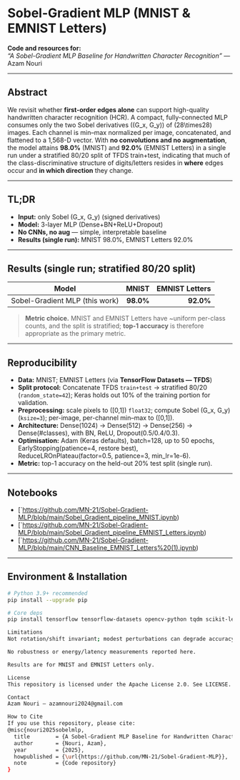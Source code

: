 # Sobel-Gradient MLP (MNIST & EMNIST Letters)

**Code and resources for:**  
*“A Sobel-Gradient MLP Baseline for Handwritten Character Recognition”* — Azam Nouri

---

## Abstract
We revisit whether **first-order edges alone** can support high-quality handwritten character recognition (HCR). A compact, fully-connected MLP consumes only the two Sobel derivatives \((G_x, G_y)\) of \(28\times28\) images. Each channel is min–max normalized per image, concatenated, and flattened to a 1,568-D vector. With **no convolutions and no augmentation**, the model attains **98.0%** (MNIST) and **92.0%** (EMNIST Letters) in a single run under a stratified 80/20 split of TFDS train+test, indicating that much of the class-discriminative structure of digits/letters resides in **where** edges occur and **in which direction** they change.

---

## TL;DR
- **Input:** only Sobel \(G_x, G_y\) (signed derivatives)  
- **Model:** 3-layer MLP (Dense+BN+ReLU+Dropout)  
- **No CNNs, no aug** — simple, interpretable baseline  
- **Results (single run):** MNIST 98.0%, EMNIST Letters 92.0%

---

## Results (single run; stratified 80/20 split)
| Model | MNIST | EMNIST Letters |
|---|---:|---:|
| Sobel-Gradient MLP (this work) | **98.0%** | **92.0%** |

> **Metric choice.** MNIST and EMNIST Letters have ~uniform per-class counts, and the split is stratified; **top-1 accuracy** is therefore appropriate as the primary metric.

---

## Reproducibility
- **Data:** MNIST; EMNIST Letters (via **TensorFlow Datasets — TFDS**)
- **Split protocol:** Concatenate TFDS `train+test` → stratified 80/20 (`random_state=42`); Keras holds out 10% of the training portion for validation.
- **Preprocessing:** scale pixels to \([0,1]\) `float32`; compute Sobel \(G_x, G_y\) (`ksize=3`); per-image, per-channel min–max to \([0,1]\).
- **Architecture:** Dense(1024) → Dense(512) → Dense(256) → Dense(#classes), with BN, ReLU, Dropout(0.5/0.4/0.3).
- **Optimisation:** Adam (Keras defaults), batch=128, up to 50 epochs, EarlyStopping(patience=4, restore best), ReduceLROnPlateau(factor=0.5, patience=3, min_lr=1e-6).
- **Metric:** top-1 accuracy on the held-out 20% test split (single run).

---

## Notebooks
- [`https://github.com/MN-21/Sobel-Gradient-MLP/blob/main/Sobel_Gradient_pipeline_MNIST.ipynb)  
- [`https://github.com/MN-21/Sobel-Gradient-MLP/blob/main/Sobel_Gradient_pipeline_EMNIST_Letters.ipynb)  
- [`https://github.com/MN-21/Sobel-Gradient-MLP/blob/main/CNN_Baseline_EMNIST_Letters%20(1).ipynb)  


---

## Environment & Installation
```bash
# Python 3.9+ recommended
pip install --upgrade pip

# Core deps
pip install tensorflow tensorflow-datasets opencv-python tqdm scikit-learn numpy

Limitations
Not rotation/shift invariant; modest perturbations can degrade accuracy.

No robustness or energy/latency measurements reported here.

Results are for MNIST and EMNIST Letters only.

License
This repository is licensed under the Apache License 2.0. See LICENSE.

Contact
Azam Nouri — azamnouri2024@gmail.com

How to Cite
If you use this repository, please cite:
@misc{nouri2025sobelmlp,
  title        = {A Sobel-Gradient MLP Baseline for Handwritten Character Recognition},
  author       = {Nouri, Azam},
  year         = {2025},
  howpublished = {\url{https://github.com/MN-21/Sobel-Gradient-MLP}},
  note         = {Code repository}
}
